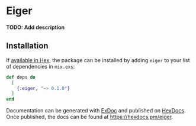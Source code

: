 # Eiger

**TODO: Add description**

## Installation

If [available in Hex](https://hex.pm/docs/publish), the package can be installed
by adding `eiger` to your list of dependencies in `mix.exs`:

```elixir
def deps do
  [
    {:eiger, "~> 0.1.0"}
  ]
end
```

Documentation can be generated with [ExDoc](https://github.com/elixir-lang/ex_doc)
and published on [HexDocs](https://hexdocs.pm). Once published, the docs can
be found at <https://hexdocs.pm/eiger>.

